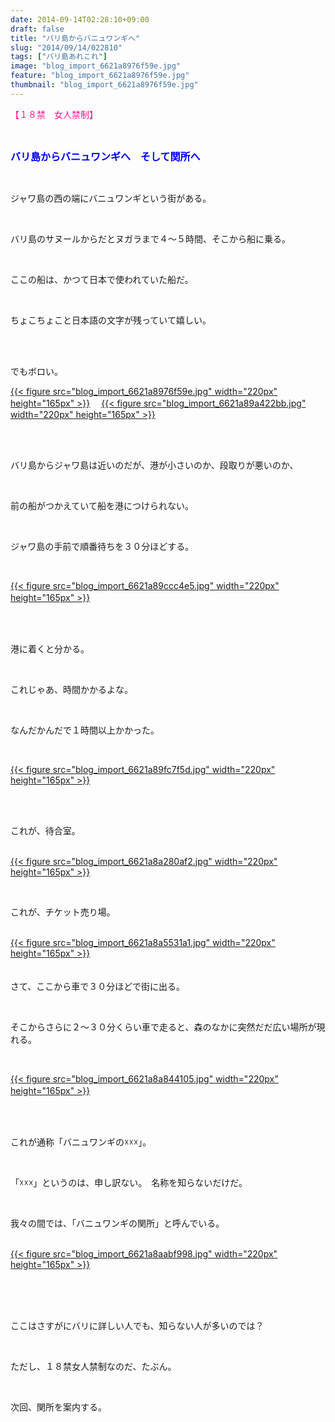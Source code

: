 ```yaml
---
date: 2014-09-14T02:28:10+09:00
draft: false
title: "バリ島からバニュワンギへ"
slug: "2014/09/14/022810"
tags: ["バリ島あれこれ"]
image: "blog_import_6621a8976f59e.jpg"
feature: "blog_import_6621a8976f59e.jpg"
thumbnail: "blog_import_6621a8976f59e.jpg"
---
```

<p><font color="#ff1493">【１８禁　女人禁制】</font></p><br/><p><font color="#0000ff" size="3"><strong>バリ島からバニュワンギへ　そして関所へ</strong></font></p><br/><p>ジャワ島の西の端にバニュワンギという街がある。</p><br/><p>バリ島のサヌールからだとヌガラまで４～５時間、そこから船に乗る。</p><br/><p>ここの船は、かつて日本で使われていた船だ。</p><br/><p>ちょこちょこと日本語の文字が残っていて嬉しい。</p><br/><br/><p>でもボロい。</p><p><a href="blog_import_6621a898a3b85.jpg">{{< figure src="blog_import_6621a8976f59e.jpg" width="220px" height="165px" >}}</a> 　<a href="blog_import_6621a89b8e4a2.jpg">{{< figure src="blog_import_6621a89a422bb.jpg" width="220px" height="165px" >}}</a> </p><br/><br/><p>バリ島からジャワ島は近いのだが、港が小さいのか、段取りが悪いのか、</p><br/><p>前の船がつかえていて船を港につけられない。</p><br/><p>ジャワ島の手前で順番待ちを３０分ほどする。</p><br/><p><a href="blog_import_6621a89e50e19.jpg">{{< figure src="blog_import_6621a89ccc4e5.jpg" width="220px" height="165px" >}}</a> 　</p><br/><br/><p>港に着くと分かる。</p><br/><p>これじゃあ、時間かかるよな。</p><br/><p>なんだかんだで１時間以上かかった。</p><br/><p><a href="blog_import_6621a8a10bb14.jpg">{{< figure src="blog_import_6621a89fc7f5d.jpg" width="220px" height="165px" >}}</a> </p><br/><br/><p>これが、待合室。</p><p><br/><a href="blog_import_6621a8a3d395c.jpg">{{< figure src="blog_import_6621a8a280af2.jpg" width="220px" height="165px" >}}</a> <br/></p><br/><p>これが、チケット売り場。</p><p><br/><a href="blog_import_6621a8a69e423.jpg">{{< figure src="blog_import_6621a8a5531a1.jpg" width="220px" height="165px" >}}</a> <br/><br/><br/>さて、ここから車で３０分ほどで街に出る。</p><br/><p>そこからさらに２～３０分くらい車で走ると、森のなかに突然だだ広い場所が現れる。</p><br/><p><a href="blog_import_6621a8a97c2b3.jpg">{{< figure src="blog_import_6621a8a844105.jpg" width="220px" height="165px" >}}</a> 　<br/><br/></p><br/><p>これが通称「バニュワンギの☓☓☓」。</p><br/><p>「☓☓☓」というのは、申し訳ない。　名称を知らないだけだ。</p><br/><p>我々の間では、「バニュワンギの関所」と呼んでいる。</p><p><br/><a href="blog_import_6621a8abf2d43.jpg">{{< figure src="blog_import_6621a8aabf998.jpg" width="220px" height="165px" >}}</a> </p><br/><br/><br/><p>ここはさすがにバリに詳しい人でも、知らない人が多いのでは？</p><br/><p>ただし、１８禁女人禁制なのだ、たぶん。</p><br/><p>次回、関所を案内する。</p><br/><br/><br/><br/><br/><br/>

